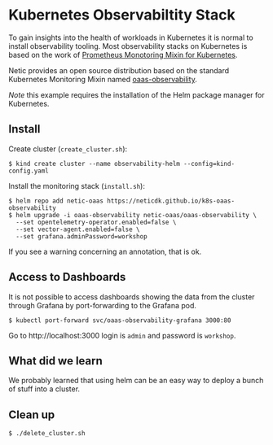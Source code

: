 # Kubernetes Observabiltity Stack

To gain insights into the health of workloads in Kubernetes it is normal to install observability
tooling. Most observability stacks on Kubernetes is based on the work of
[Prometheus Monotoring Mixin for Kubernetes](https://github.com/kubernetes-monitoring/kubernetes-mixin).

Netic provides an open source distribution based on the standard Kubernetes Monitoring Mixin named [oaas-observability](https://github.com/neticdk/k8s-oaas-observability).

_Note_ this example requires the installation of the Helm package manager for Kubernetes.

## Install

Create cluster (`create_cluster.sh`):

```console
$ kind create cluster --name observability-helm --config=kind-config.yaml
```

Install the monitoring stack (`install.sh`):

```console
$ helm repo add netic-oaas https://neticdk.github.io/k8s-oaas-observability
$ helm upgrade -i oaas-observability netic-oaas/oaas-observability \
  --set opentelemetry-operator.enabled=false \
  --set vector-agent.enabled=false \
  --set grafana.adminPassword=workshop
```

If you see a warning concerning an annotation, that is ok.


## Access to Dashboards

It is not possible to access dashboards showing the data from the cluster through Grafana by
port-forwarding to the Grafana pod.

```console
$ kubectl port-forward svc/oaas-observability-grafana 3000:80
```

Go to http://localhost:3000 login is `admin` and password is `workshop`.


## What did we learn
We probably learned that using helm can be an easy way to deploy a bunch of stuff into a cluster.


## Clean up
```console
$ ./delete_cluster.sh
```
